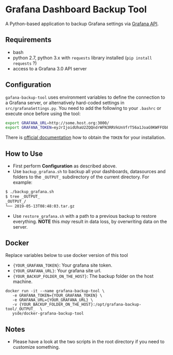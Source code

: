 # Grafana Dashboard Backup Tool

A Python-based application to backup Grafana settings via [Grafana API](http://docs.grafana.org/http_api/overview/).


## Requirements
* bash
* python 2.7, python 3.x with `requests` library installed (`pip install requests` ?)
* access to a Grafana 3.0 API server

## Configuration

`gafana-backup-tool` uses environment variables to define the connection to a Grafana server, or alternatively hard-coded settings in `src/grafanaSettings.py`.
You need to add the following to your `.bashrc` or execute once before using the tool:
```bash
export GRAFANA_URL=http://some.host.org:3000/
export GRAFANA_TOKEN=eyJrIjoidUhaU2ZQQndrWFN3RRVkUnVfrT56a1JoaG9KWFFObEgiLCJuIjoiYWRtaW4iLCJpZCI6MX0=
```

There is [official documentation](http://docs.grafana.org/http_api/auth/) how to obtain the `TOKEN` for your installation.

## How to Use
* First perform **Configuration** as described above.
* Use `backup_grafana.sh` to backup all your dashboards, datasources and folders to the `_OUTPUT_` subdirectory of the current directory.
 For example:
```bash
$ ./backup_grafana.sh
$ tree _OUTPUT_
_OUTPUT_/
└── 2019-05-13T08:48:03.tar.gz
```
* Use `restore_grafana.sh` with a path to a previous backup to restore everything. **NOTE** this *may* result in data loss, by overwriting data on the server.

## Docker
Replace variables below to use docker version of this tool
* `{YOUR_GRAFANA_TOKEN}`: Your grafana site token. 
* `{YOUR_GRAFANA_URL}`: Your grafana site url.
* `{YOUR_BACKUP_FOLDER_ON_THE_HOST}`: The backup folder on the host machine.

```
docker run -it --name grafana-backup-tool \
   -e GRAFANA_TOKEN={YOUR_GRAFANA_TOKEN} \
   -e GRAFANA_URL={YOUR_GRAFANA_URL} \
   -v {YOUR_BACKUP_FOLDER_ON_THE_HOST}:/opt/grafana-backup-tool/_OUTPUT_  \
   ysde/docker-grafana-backup-tool
```

## Notes
* Please have a look at the two scripts in the root directory if you need to customize something.
